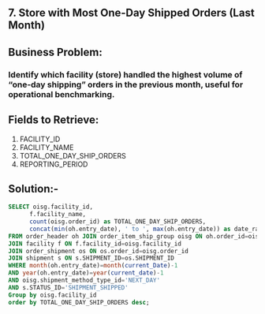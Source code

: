 ## 7. Store with Most One-Day Shipped Orders (Last Month)
## Business Problem:
### Identify which facility (store) handled the highest volume of “one-day shipping” orders in the previous month, useful for operational benchmarking.

## Fields to Retrieve:

1. FACILITY_ID
2. FACILITY_NAME
3. TOTAL_ONE_DAY_SHIP_ORDERS
4. REPORTING_PERIOD

## Solution:-
```sql
SELECT oisg.facility_id,
      f.facility_name,
      count(oisg.order_id) as TOTAL_ONE_DAY_SHIP_ORDERS,
      concat(min(oh.entry_date), ' to ', max(oh.entry_date)) as date_range
FROM order_header oh JOIN order_item_ship_group oisg ON oh.order_id=oisg.order_id 
JOIN facility f ON f.facility_id=oisg.facility_id
JOIN order_shipment os ON os.order_id=oisg.order_id
JOIN shipment s ON s.SHIPMENT_ID=os.SHIPMENT_ID
WHERE month(oh.entry_date)=month(current_Date)-1
AND year(oh.entry_date)=year(current_date)-1
AND oisg.shipment_method_type_id='NEXT_DAY'
AND s.STATUS_ID='SHIPMENT_SHIPPED'
Group by oisg.facility_id
order by TOTAL_ONE_DAY_SHIP_ORDERS desc;

```
